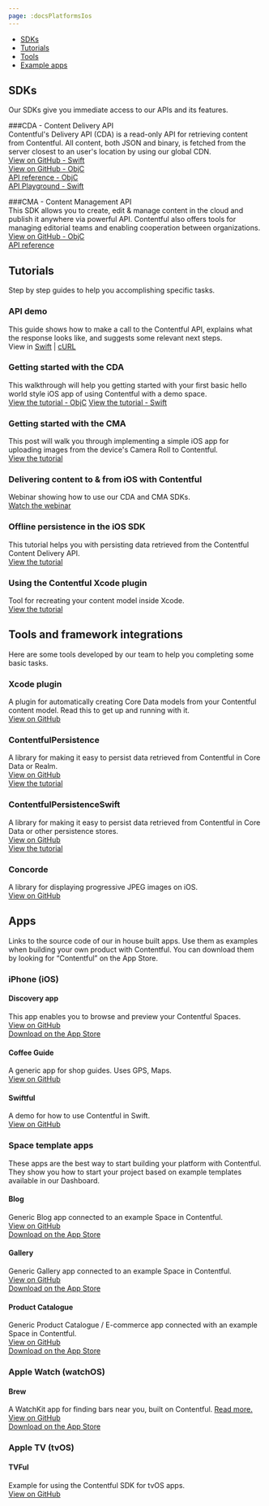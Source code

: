 ```yaml
---
page: :docsPlatformsIos
---
```


- [SDKs](#sdks)
- [Tutorials](#tutorials)
- [Tools](#tools-and-framework-integrations)
- [Example apps](#apps)

## SDKs
Our SDKs give you immediate access to our APIs and its features.

###CDA - Content Delivery API<br>
Contentful's Delivery API (CDA) is a read-only API for retrieving content from Contentful. All content, both JSON and binary, is fetched from the server closest to an user's location by using our global CDN.<br>
[View on GitHub - Swift](https://github.com/contentful/contentful.swift)<br>
[View on GitHub - ObjC](https://github.com/contentful/contentful.objc)<br>
[API reference - ObjC](http://cocoadocs.org/docsets/ContentfulDeliveryAPI/)<br>
[API Playground - Swift](https://github.com/contentful/ContentfulPlayground)

###CMA - Content Management API<br>
This SDK allows you to create, edit & manage content in the cloud and publish it anywhere via powerful API. Contentful also offers tools for managing editorial teams and enabling cooperation between organizations.<br>
[View on GitHub - ObjC](https://github.com/contentful/contentful-management.objc)<br>
[API reference](http://cocoadocs.org/docsets/ContentfulManagementAPI/)

## Tutorials
Step by step guides to help you accomplishing specific tasks.

### API demo
This guide shows how to make a call to the Contentful API, explains what the response looks like, and suggests some relevant next steps.<br>
View in [Swift](/developers/api-demo/swift/) |
[cURL](/developers/api-demo/curl/)

### Getting started with the CDA
This walkthrough will help you getting started with your first basic hello world style iOS app of using Contentful with a demo space.<br>
[View the tutorial - ObjC](/developers/docs/ios/tutorials/using-delivery-api-on-ios/)
[View the tutorial - Swift](/developers/docs/ios/tutorials/using-delivery-api-with-swift/)

### Getting started with the CMA
This post will walk you through implementing a simple iOS app for uploading images from the device's Camera Roll to Contentful.<br>
[View the tutorial](/developers/docs/ios/tutorials/using-management-api-on-ios/)

### Delivering content to & from iOS with Contentful
Webinar showing how to use our CDA and CMA SDKs.<br>
[Watch the webinar](/blog/2014/09/18/webinar-delivering-content-to-from-ios-with-contentful/)

### Offline persistence in the iOS SDK
This tutorial helps you with persisting data retrieved from the Contentful Content Delivery API.<br>
[View the tutorial](/developers/docs/ios/tutorials/offline-persistence-in-ios-sdk/)

### Using the Contentful Xcode plugin
Tool for recreating your content model inside Xcode.<br>
[View the tutorial](/developers/docs/ios/tutorials/using-contentful-xcode-plugin/)

## Tools and framework integrations
Here are some tools developed by our team to help you completing some basic tasks.

### Xcode plugin
A plugin for automatically creating Core Data models from your Contentful content model. Read this to get up and running with it.<br>
[View on GitHub](https://github.com/contentful/ContentfulXcodePlugin)

### ContentfulPersistence
A library for making it easy to persist data retrieved from Contentful in Core Data or Realm.<br>
[View on GitHub](https://github.com/contentful/contentful-persistence.objc)<br>
[View the tutorial](/developers/docs/ios/tutorials/offline-persistence-in-ios-sdk/)

### ContentfulPersistenceSwift
A library for making it easy to persist data retrieved from Contentful in Core Data or other persistence stores.<br>
[View on GitHub](https://github.com/contentful/contentful-persistence.swift)<br>
[View the tutorial](/developers/docs/ios/tutorials/using-delivery-api-with-swift/)

### Concorde
A library for displaying progressive JPEG images on iOS.<br>
[View on GitHub](https://github.com/contentful-labs/Concorde)

## Apps
Links to the source code of our in house built apps. Use them as examples when building your own product with Contentful.
You can download them by looking for “Contentful” on the App Store.

### iPhone (iOS)

#### Discovery app
This app enables you to browse and preview your Contentful Spaces.<br>
[View on GitHub](https://github.com/contentful/discovery-app)<br>
[Download on the App Store](https://itunes.apple.com/us/app/contentful-discovery-cms-for/id892840015)

#### Coffee Guide
A generic app for shop guides. Uses GPS, Maps.<br>
[View on GitHub](https://github.com/contentful-labs/Swiftful)

#### Swiftful
A demo for how to use Contentful in Swift.<br>
[View on GitHub](https://github.com/contentful/guide-app-ios)

### Space template apps
These apps are the best way to start building your platform with Contentful. They show you how to start your project based on example templates available in our Dashboard.

#### Blog
Generic Blog app connected to an example Space in Contentful.<br>
[View on GitHub](https://github.com/contentful/blog-app-ios)<br>
[Download on the App Store](https://itunes.apple.com/us/app/contentful-blog-showcase/id962456216)

#### Gallery
Generic Gallery app connected to an example Space in Contentful.<br>
[View on GitHub](https://github.com/contentful/gallery-app-ios)<br>
[Download on the App Store](https://itunes.apple.com/us/app/contentful-gallery-showcase/id975142754)

#### Product Catalogue
Generic Product Catalogue / E-commerce app connected with an example Space in Contentful.<br>
[View on GitHub](https://github.com/contentful/product-catalogue-ios)<br>
[Download on the App Store](https://itunes.apple.com/us/app/contentful-product-catalogue/id963680410)

### Apple Watch (watchOS)

#### Brew
A WatchKit app for finding bars near you, built on Contentful. [Read more.](/blog/2015/05/28/brew-app-for-apple-watch/)<br>
[View on GitHub](https://github.com/contentful-labs/ContentfulWatchKitExample)<br>
[Download on the App Store](https://itunes.apple.com/us/app/brew-discover-craft-beer-pubs/id986830433)

### Apple TV (tvOS)

#### TVFul
Example for using the Contentful SDK for tvOS apps.<br>
[View on GitHub](https://github.com/contentful/tvful)
